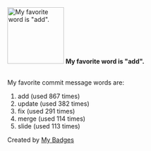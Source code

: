 <img src="https://my-badges.github.io/my-badges/favorite-word.png" alt="My favorite word is &quot;add&quot;." title="My favorite word is &quot;add&quot;." width="128">
<strong>My favorite word is &quot;add&quot;.</strong>
<br><br>

My favorite commit message words are:

1. add (used 867 times)
2. update (used 382 times)
3. fix (used 291 times)
4. merge (used 114 times)
5. slide (used 113 times)


Created by <a href="https://github.com/my-badges/my-badges">My Badges</a>